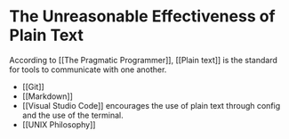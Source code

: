 # The Unreasonable Effectiveness of Plain Text

According to [[The Pragmatic Programmer]], [[Plain text]] is the standard for tools to communicate with one another.

- [[Git]]
- [[Markdown]]
- [[Visual Studio Code]] encourages the use of plain text through config and the use of the terminal.
- [[UNIX Philosophy]]
